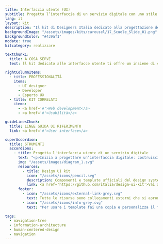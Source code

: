 ```yaml
---
title: Interfaccia utente (UI)
subtitle: Progetta l’interfaccia di un servizio digitale con uno stile grafico semplice e coerente
lang: it
layout: kit
description: "Il kit di Designers Italia dedicato alla progettazione delle interfacce digitali della Pubblica Amministrazione"
backgroundImage: "/assets/images/kits/carousel/17_Scuole_Slide_01.png"
backgroundColor: "#439af1"
nodate: true
kitcategory: realizzare

textChunk1:
  title: A COSA SERVE
  text: ll kit dedicato alle interfacce utente ti offre un insieme di componenti visivi già pronti per assemblare il front-end di siti web e applicazioni. Il kit consiste in una serie di simboli realizzati con la libreria Sketch, ovvero porzioni pre-lavorate finalizzate alla progettazione di un’interfaccia digitale con uno stile visivo definito e coerente. I simboli ti consentono di costruire un prototipo con le varie schermate necessarie, che possono poi essere rese interattive -  e gestite in maniera collaborativa nell’ambito di un team di lavoro - su Invision. 
  
rightColumnItems:
  - title: PROFESSIONALITÀ
    items:
      - UI designer
      - Developer
      - Esperto UX
  - title: KIT CORRELATI
    items:
      - <a href='#'>Web development</a>
      - <a href='#'>Usabilità</a>

guideLinesChunk:
  title: LINEE GUIDA DI RIFERIMENTO
  link: <a href='#'>User interface</a>

superAccordion:
  title: STRUMENTI
  accordions:
    - title: Progetta l'interfaccia utente di un servizio digitale
      text: "<p>Inizia a progettare un’interfaccia digitale: costruisci un prototipo interattivo per declinare il tuo progetto secondo uno stile visivo coerente e tenere conto dell’interazione utente. Questo kit dedicato alle interfacce contiene i file di Sketch necessari da cui partire per la fase di progettazione (grid system, colors, typography, buttons…)e una libreria di icone. Grazie all’interazione con il team di sviluppo, il prototipo che avrai realizzato diventerà il prodotto.</p>"
      img: "/assets/images/diagram_1.svg"
      resources:
        - title: Design UI kit 
          icon: "/assets/icons/pencil.svg"
          description: Componenti e template ufficiali del design system di Designers Italia
          link: <a href='https://github.com/italia/design-ui-kit'>Vai alla risorsa</a>
      footer:
        - icon: "/assets/icons/external-link-grey.svg"
          text: Tutte le risorse sono collegamenti esterni che si aprono in una nuova finestra.
        - icon: "/assets/icons/info-grey.svg"
          text: "Per usare i template fai una copia e personalizza il file: trovi le istruzioni nella prima pagina della risorsa."
    
tags:
  - navigation-tree
  - information-architecture
  - human-centered-design
  - navigation
---
```

